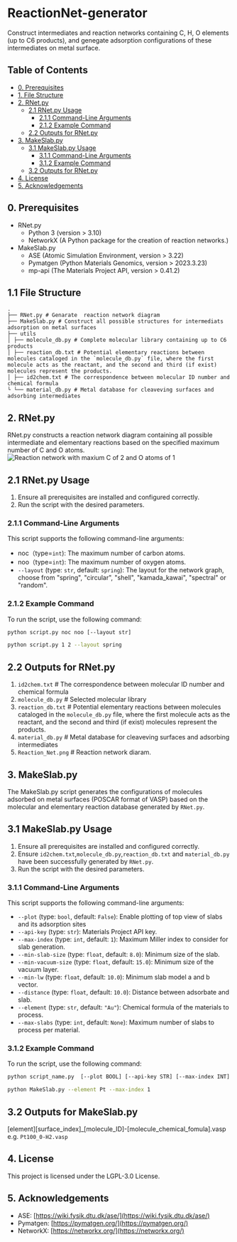 # ReactionNet-generator

Construct intermediates and reaction networks containing C, H, O elements (up to C6 products), and genegate adsorption configurations of these intermediates on metal surface.

## Table of Contents

- [0. Prerequisites](#0-prerequisites)
- [1. File Structure](#1-FileStructure)
- [2. RNet.py](#1-flowoptpy)
  - [2.1 RNet.py Usage](#12-flowoptpy-usage)
    - [2.1.1 Command-Line Arguments](#121-command-line-arguments)
    - [2.1.2 Example Command](#122-example-command)
  - [2.2 Outputs for RNet.py](#13-workflow-description-for-flowoptpy)
- [3. MakeSlab.py](#1-flowoptpy)
  - [3.1 MakeSlab.py Usage](#12-flowoptpy-usage)
    - [3.1.1 Command-Line Arguments](#121-command-line-arguments)
    - [3.1.2 Example Command](#122-example-command)
  - [3.2 Outputs for RNet.py](#13-workflow-description-for-flowoptpy)
- [4. License](#4-license)
- [5. Acknowledgements](#5-acknowledgements)

## 0. Prerequisites

- RNet.py
  - Python 3 (version > 3.10)
  - NetworkX (A Python package for the creation of reaction networks.)
- MakeSlab.py
  - ASE (Atomic Simulation Environment, version > 3.22)
  - Pymatgen (Python Materials Genomics, version > 2023.3.23)
  - mp-api (The Materials Project API, version > 0.41.2)

## 1.1 File Structure

```
.
├── RNet.py # Genarate  reaction network diagram
├── MakeSlab.py # Construct all possible structures for intermediats adsorption on metal surfaces
├── utils
│ ├── molecule_db.py # Complete molecular library containing up to C6 products
│ ├── reaction_db.txt # Potential elementary reactions between molecules cataloged in the `molecule_db.py` file, where the first molecule acts as the reactant, and the second and third (if exist) molecules represent the products.
│ ├── id2chem.txt # The correspondence between molecular ID number and chemical formula
└ └── material_db.py # Metal database for cleaveving surfaces and adsorbing intermediates
```

## 2. RNet.py

RNet.py constructs a reaction network diagram containing all possible intermediate and elementary reactions based on the specified maximum number of C and O atoms.
![Reaction network with maxium C of 2 and O atoms of 1](./example/C2O1/Reaction_Net.png)

## 2.1 RNet.py Usage

1. Ensure all prerequisites are installed and configured correctly.
2. Run the script with the desired parameters.

### 2.1.1 Command-Line Arguments

This script supports the following command-line arguments:

- noc（type=`int`): The maximum number of carbon atoms.
- noo（type=`int`): The maximum number of oxygen atoms.
- `--layout` (type: `str`, default: `spring`): The layout for the network graph, choose from "spring", "circular", "shell", "kamada_kawai", "spectral" or "random".

### 2.1.2 Example Command

To run the script, use the following command:

```sh
python script.py noc noo [--layout str]
```

```bash
python script.py 1 2 --layout spring
```

## 2.2 Outputs for RNet.py

1. `id2chem.txt` # The correspondence between molecular ID number and chemical formula
2. `molecule_db.py` # Selected molecular library
3. `reaction_db.txt` # Potential elementary reactions between molecules cataloged in the `molecule_db.py` file, where the first molecule acts as the reactant, and the second and third (if exist) molecules represent the products.
4. `material_db.py` # Metal database for cleaveving surfaces and adsorbing intermediates
5. `Reaction_Net.png` # Reaction network diaram.
## 3. MakeSlab.py

The MakeSlab.py script generates the configurations of molecules adsorbed on metal surfaces (POSCAR format of VASP) based on the molecular and elementary reaction database generated by `RNet.py`.

## 3.1 MakeSlab.py Usage

1. Ensure all prerequisites are installed and configured correctly.
2. Ensure `id2chem.txt`,`molecule_db.py`,`reaction_db.txt` and `material_db.py`  have been successfully generated by `RNet.py`.
3. Run the script with the desired parameters.

### 3.1.1 Command-Line Arguments

This script supports the following command-line arguments:

- `--plot` (type: `bool`, default: `False`): Enable plotting of top view of slabs and its adsorption sites
- `--api-key` (type: `str`): Materials Project API key.
- `--max-index` (type: `int`, default: `1`): Maximum Miller index to consider for slab generation.
- `--min-slab-size` (type: `float`, default: `8.0`): Minimum size of the slab.
- `--min-vacuum-size` (type: `float`, default: `15.0`): Minimum size of the vacuum layer.
- `--min-lw` (type: `float`, default: `10.0`): Minimum slab model a and b vector.
- `--distance` (type: `float`, default: `10.0`): Distance between adsorbate and slab.
- `--element` (type: `str`, default: `"Au"`): Chemical formula of the materials to process.
- `--max-slabs` (type: `int`, default: `None`): Maximum number of slabs to process per material.

### 3.1.2 Example Command

To run the script, use the following command:

```sh
python script_name.py  [--plot BOOL] [--api-key STR] [--max-index INT] [--min-slab-size FLOAT] [--min-vacuum-size FLOAT] [--min-lw FLOAT] [--distance FLOAT] [--element STR] [--max-slabs INT]
```

```sh
python MakeSlab.py --element Pt --max-index 1
```

## 3.2 Outputs for MakeSlab.py

[element][surface_index]_[molecule_ID]-[molecule_chemical_fomula].vasp
e.g. `Pt100_0-H2.vasp`

## 4. License

This project is licensed under the LGPL-3.0 License.

## 5. Acknowledgements

* ASE: [https://wiki.fysik.dtu.dk/ase/](https://wiki.fysik.dtu.dk/ase/)
* Pymatgen: [https://pymatgen.org/](https://pymatgen.org/)
* NetworkX: [https://networkx.org/](https://networkx.org/)

